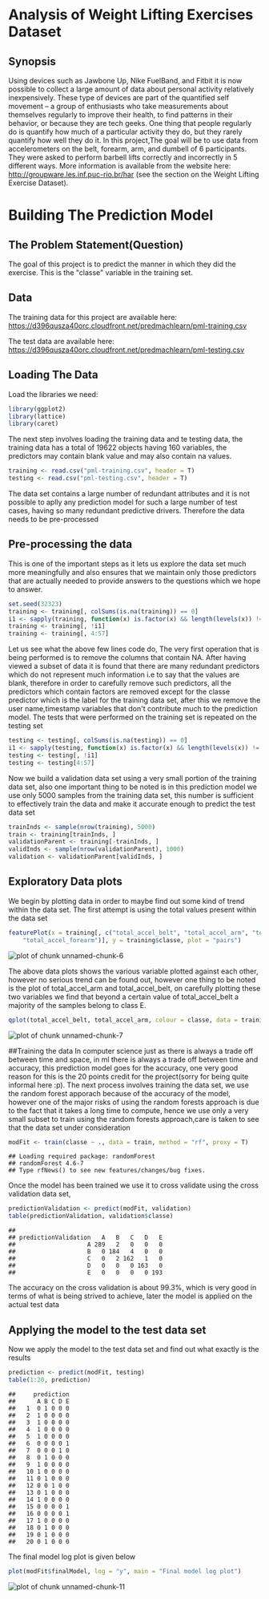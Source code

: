 # Analysis of Weight Lifting Exercises Dataset
## Synopsis
Using devices such as Jawbone Up, Nike FuelBand, and Fitbit it is now possible to collect a large amount of data about personal activity relatively inexpensively. These type of devices are part of the quantified self movement – a group of enthusiasts who take measurements about themselves regularly to improve their health, to find patterns in their behavior, or because they are tech geeks. One thing that people regularly do is quantify how much of a particular activity they do, but they rarely quantify how well they do it. In this project,The goal will be to use data from accelerometers on the belt, forearm, arm, and dumbell of 6 participants. They were asked to perform barbell lifts correctly and incorrectly in 5 different ways. More information is available from the website here: http://groupware.les.inf.puc-rio.br/har (see the section on the Weight Lifting Exercise Dataset). 

# Building The Prediction Model

## The Problem Statement(Question)
The goal of this project is to predict the manner in which they did the exercise. This is the "classe" variable in the training set. 

## Data
The training data for this project are available here: 
https://d396qusza40orc.cloudfront.net/predmachlearn/pml-training.csv

The test data are available here: 
https://d396qusza40orc.cloudfront.net/predmachlearn/pml-testing.csv

## Loading The Data
Load the libraries we need:

```r
library(ggplot2)
library(lattice)
library(caret)
```

The next step involves loading the training data and te testing data, the training data has a total of 19622 objects having 160 variables, the predictors may contain blank value and may also contain na values.

```r
training <- read.csv("pml-training.csv", header = T)
testing <- read.csv("pml-testing.csv", header = T)
```

The data set contains a large number of redundant attributes and it is not possible to aplly any prediction model for such a large number of test cases, having so many redundant predictive drivers. Therefore the data needs to be pre-processed

## Pre-processing the data
This is one of the important steps as it lets us explore the data set much more meaningfully and also ensures that we maintain only those predictors that are actually needed to provide answers to the questions which we hope to answer.

```r
set.seed(32323)
training <- training[, colSums(is.na(training)) == 0]
i1 <- sapply(training, function(x) is.factor(x) && length(levels(x)) != 5)
training <- training[, !i1]
training <- training[, 4:57]
```

Let us see what the above few lines code do,
The very first operation that is being performed is to remove the columns that contain NA. After having viewed a subset of data it is found that there are many redundant predictors which do not represent much information i.e to say that the values are blank, therefore in order to carefully remove such predictors, all the predictors which contain factors are removed except for the classe predictor which is the label for the training data set, after this we remove the user name,timestamp variables that don't contribute much to the prediction model. The tests that were performed on the training set is repeated on the testing set

```r
testing <- testing[, colSums(is.na(testing)) == 0]
i1 <- sapply(testing, function(x) is.factor(x) && length(levels(x)) != 5)
testing <- testing[, !i1]
testing <- testing[4:57]
```

Now we build a validation data set using a very small portion of the training data set, also one important thing to be noted is in this prediction model we use only 5000 samples from the training data set, this number is sufficient to effectively train the data and make it accurate enough to predict the test data set

```r
trainInds <- sample(nrow(training), 5000)
train <- training[trainInds, ]
validationParent <- training[-trainInds, ]
validInds <- sample(nrow(validationParent), 1000)
validation <- validationParent[validInds, ]
```

## Exploratory Data plots
We begin by plotting data in order to maybe find out some kind of trend within the data set. The first attempt is using the total values present within the data set

```r
featurePlot(x = training[, c("total_accel_belt", "total_accel_arm", "total_accel_dumbbell", 
    "total_accel_forearm")], y = training$classe, plot = "pairs")
```

![plot of chunk unnamed-chunk-6](figure/unnamed-chunk-6.png) 

The above data plots shows the various variable plotted against each other, however no serious trend can be found out, however one thing to be noted is the plot of total_accel_arm and total_accel_belt, on carefully plotting these two variables we find that beyond a certain value of total_accel_belt a majority of the samples belong to class E.

```r
qplot(total_accel_belt, total_accel_arm, colour = classe, data = training)
```

![plot of chunk unnamed-chunk-7](figure/unnamed-chunk-7.png) 

##Training the data 
In computer science just as there is always a trade off between time and space, in ml there is always a trade off between time and accuracy, this prediction model goes for the accuracy, one very good reason for this is the 20 points credit for the project(sorry for being quite informal here :p). The next process involves training the data set, we use the random forest apporach because of the accuracy of the model, however one of the major risks of using the random forests approach is due to the fact that it takes a long time to compute, hence we use only a very small subset to train using the random forests approach,care is taken to see that the data set under consideration

```r
modFit <- train(classe ~ ., data = train, method = "rf", proxy = T)
```

```
## Loading required package: randomForest
## randomForest 4.6-7
## Type rfNews() to see new features/changes/bug fixes.
```

Once the model has been trained we use it to cross validate using the cross validation data set,

```r
predictionValidation <- predict(modFit, validation)
table(predictionValidation, validation$classe)
```

```
##                     
## predictionValidation   A   B   C   D   E
##                    A 289   2   0   0   0
##                    B   0 184   4   0   0
##                    C   0   2 162   1   0
##                    D   0   0   0 163   0
##                    E   0   0   0   0 193
```

The accuracy on the cross validation is about 99.3%, which is very good in terms of what is being strived to achieve, later the model is applied on the actual test data
## Applying the model to the test data set
Now we apply the model to the test data set and find out what exactly is the results

```r
prediction <- predict(modFit, testing)
table(1:20, prediction)
```

```
##     prediction
##      A B C D E
##   1  0 1 0 0 0
##   2  1 0 0 0 0
##   3  1 0 0 0 0
##   4  1 0 0 0 0
##   5  1 0 0 0 0
##   6  0 0 0 0 1
##   7  0 0 0 1 0
##   8  0 1 0 0 0
##   9  1 0 0 0 0
##   10 1 0 0 0 0
##   11 0 1 0 0 0
##   12 0 0 1 0 0
##   13 0 1 0 0 0
##   14 1 0 0 0 0
##   15 0 0 0 0 1
##   16 0 0 0 0 1
##   17 1 0 0 0 0
##   18 0 1 0 0 0
##   19 0 1 0 0 0
##   20 0 1 0 0 0
```

The final model log plot is given below

```r
plot(modFit$finalModel, log = "y", main = "Final model log plot")
```

![plot of chunk unnamed-chunk-11](figure/unnamed-chunk-11.png) 

